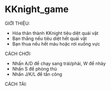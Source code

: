# KKnight_game
GIỚI THIỆU:
 - Hóa thân thành KKnight tiêu diệt quái vật
 - Bạn thắng nếu tiêu diệt hết quái vật
 - Bạn thua nếu hết máu hoặc rơi xuống vực

CÁCH CHƠI:
 - Nhấn A/D để chạy sang trái/phải, W để nhảy
 - Nhấn S để phòng thủ
 - Nhấn J/K/L để tấn công 
 
 CÁCH TẢI:
 
